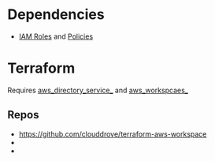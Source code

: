 # Dependencies
- [IAM Roles](https://docs.aws.amazon.com/workspaces/latest/adminguide/workspaces-access-control.html#create-default-role) and [Policies](https://docs.aws.amazon.com/workspaces/latest/adminguide/managed-policies.html)

# Terraform

Requires [aws_directory_service_](https://registry.terraform.io/providers/hashicorp/aws/latest/docs/resources/directory_service_directory) and [aws_workspcaes_](https://registry.terraform.io/providers/hashicorp/aws/latest/docs/resources/workspaces_workspace)

## Repos
- https://github.com/clouddrove/terraform-aws-workspace
- 
- 
